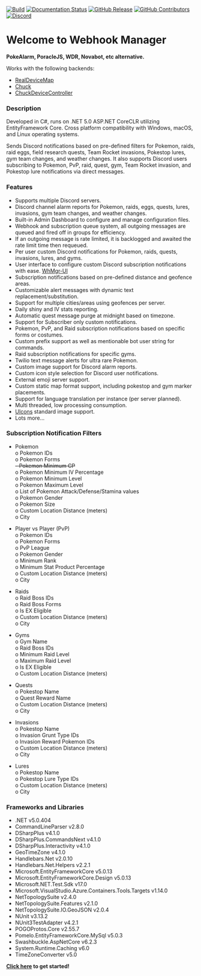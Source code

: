 [![Build](https://github.com/versx/WhMgr/workflows/.NET/badge.svg)](https://github.com/versx/WhMgr/actions)
[![Documentation Status](https://readthedocs.org/projects/whmgr/badge/?version=latest)](https://whmgr.rtfd.io)
[![GitHub Release](https://img.shields.io/github/release/versx/WhMgr.svg)](https://github.com/versx/WhMgr/releases/)
[![GitHub Contributors](https://img.shields.io/github/contributors/versx/WhMgr.svg)](https://github.com/versx/WhMgr/graphs/contributors/)
[![Discord](https://img.shields.io/discord/552003258000998401.svg?label=&logo=discord&logoColor=ffffff&color=7389D8&labelColor=6A7EC2)](https://discord.gg/zZ9h9Xa)  

# Welcome to Webhook Manager

**PokeAlarm, PoracleJS, WDR, Novabot, etc alternative.**  

Works with the following backends:  
- [RealDeviceMap](https://github.com/123FLO321/RealDeviceMap)  
- [Chuck](https://github.com/WatWowMap/Chuck)  
- [ChuckDeviceController](https://github.com/versx/ChuckDeviceController)  


### Description  
Developed in C#, runs on .NET 5.0 ASP.NET CoreCLR utilizing EntityFramework Core. Cross platform compatibility with Windows, macOS, and Linux operating systems.  

Sends Discord notifications based on pre-defined filters for Pokemon, raids, raid eggs, field research quests, Team Rocket invasions, Pokestop lures, gym team changes, and weather changes. It also supports Discord users subscribing to Pokemon, PvP, raid, quest, gym, Team Rocket invasion, and Pokestop lure notifications via direct messages.

### Features  
- Supports multiple Discord servers.  
- Discord channel alarm reports for Pokemon, raids, eggs, quests, lures, invasions, gym team changes, and weather changes.  
- Built-in Admin Dashboard to configure and manage configuration files.  
- Webhook and subscription queue system, all outgoing messages are queued and fired off in groups for efficiency.  
- If an outgoing message is rate limited, it is backlogged and awaited the rate limit time then requeued.  
- Per user custom Discord notifications for Pokemon, raids, quests, invasions, lures, and gyms.  
- User interface to configure custom Discord subscription notifications with ease. [WhMgr-UI](https://github.com/versx/WhMgr-UI)  
- Subscription notifications based on pre-defined distance and geofence areas.  
- Customizable alert messages with dynamic text replacement/substitution.  
- Support for multiple cities/areas using geofences per server.  
- Daily shiny and IV stats reporting.  
- Automatic quest message purge at midnight based on timezone.  
- Support for Subscriber only custom notifications.  
- Pokemon, PvP, and Raid subscription notifications based on specific forms or costumes.  
- Custom prefix support as well as mentionable bot user string for commands.  
- Raid subscription notifications for specific gyms.  
- Twilio text message alerts for ultra rare Pokemon.  
- Custom image support for Discord alarm reports.  
- Custom icon style selection for Discord user notifications.  
- External emoji server support.  
- Custom static map format support, including pokestop and gym marker placements.  
- Support for language translation per instance (per server planned).  
- Multi threaded, low processing consumption.  
- [UIcons](https://github.com/uicons/uicons) standard image support.
- Lots more...  

### Subscription Notification Filters  

- Pokemon  
  o Pokemon IDs  
  o Pokemon Forms  
  <s>- Pokemon Minimum CP</s>  
  o Pokemon Minimum IV Percentage  
  o Pokemon Minimum Level  
  o Pokemon Maximum Level  
  o List of Pokemon Attack/Defense/Stamina values  
  o Pokemon Gender  
  o Pokemon Size  
  o Custom Location Distance (meters)  
  o City  

- Player vs Player (PvP)  
  o Pokemon IDs  
  o Pokemon Forms  
  o PvP League  
  o Pokemon Gender  
  o Minimum Rank  
  o Minimum Stat Product Percentage  
  o Custom Location Distance (meters)  
  o City  

- Raids  
  o Raid Boss IDs  
  o Raid Boss Forms  
  o Is EX Eligible  
  o Custom Location Distance (meters)  
  o City  

- Gyms  
  o Gym Name  
  o Raid Boss IDs  
  o Minimum Raid Level  
  o Maximum Raid Level  
  o Is EX Eligible  
  o Custom Location Distance (meters)  

- Quests  
  o Pokestop Name  
  o Quest Reward Name  
  o Custom Location Distance (meters)  
  o City  

- Invasions  
  o Pokestop Name  
  o Invasion Grunt Type IDs  
  o Invasion Reward Pokemon IDs  
  o Custom Location Distance (meters)  
  o City  

- Lures  
  o Pokestop Name  
  o Pokestop Lure Type IDs  
  o Custom Location Distance (meters)  
  o City  

### Frameworks and Libraries
- .NET v5.0.404  
- CommandLineParser v2.8.0  
- DSharpPlus v4.1.0  
- DSharpPlus.CommandsNext v4.1.0  
- DSharpPlus.Interactivity v4.1.0  
- GeoTimeZone v4.1.0  
- Handlebars.Net v2.0.10  
- Handlebars.Net.Helpers v2.2.1  
- Microsoft.EntityFrameworkCore v5.0.13  
- Microsoft.EntityFrameworkCore.Design v5.0.13  
- Microsoft.NET.Test.Sdk v17.0  
- Microsoft.VisualStudio.Azure.Containers.Tools.Targets v1.14.0  
- NetTopologySuite v2.4.0  
- NetTopologySuite.Features v2.1.0  
- NetTopologySuite.IO.GeoJSON v2.0.4
- NUnit v3.13.2  
- NUnit3TestAdapter v4.2.1  
- POGOProtos.Core v2.55.7  
- Pomelo.EntityFrameworkCore.MySql v5.0.3  
- Swashbuckle.AspNetCore v6.2.3  
- System.Runtime.Caching v6.0  
- TimeZoneConverter v5.0  


**[Click here](install/getting-started.md) to get started!**  